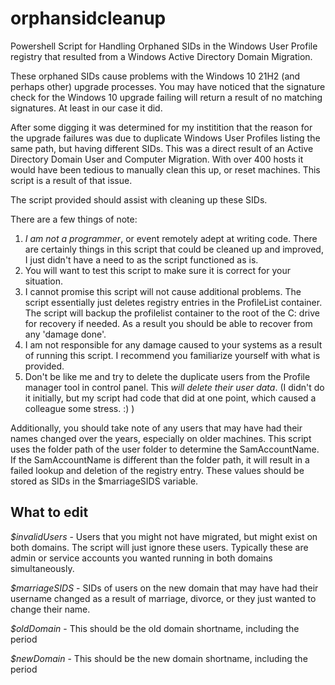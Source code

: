 # orphansidcleanup
Powershell Script for Handling Orphaned SIDs in the Windows User Profile registry that resulted from a Windows Active Directory Domain Migration. 

These orphaned SIDs cause problems with the Windows 10 21H2 (and perhaps other) upgrade processes. You may have noticed that the signature check for the Windows 10 upgrade failing will return a result of no matching signatures. At least in our case it did. 

After some digging it was determined for my institition that the reason for the upgrade failures was due to duplicate Windows User Profiles listing the same path, but having different SIDs. This was a direct result of an Active Directory Domain User and Computer Migration. With over 400 hosts it would have been tedious to manually clean this up, or reset machines. This script is a result of that issue. 

The script provided should assist with cleaning up these SIDs. 

There are a few things of note: 

1. *I am not a programmer*, or event remotely adept at writing code. There are certainly things in this script that could be cleaned up and improved, I just didn't have a need to as the script functioned as is. 
2. You will want to test this script to make sure it is correct for your situation. 
3. I cannot promise this script will not cause additional problems. The script essentially just deletes registry entries in the ProfileList container. The script will backup the profilelist container to the root of the C: drive for recovery if needed. As a result you should be able to recover from any 'damage done'. 
4. I am not responsible for any damage caused to your systems as a result of running this script. I recommend you familiarize yourself with what is provided. 
5. Don't be like me and try to delete the duplicate users from the Profile manager tool in control panel. This *will delete their user data*. (I didn't do it initially, but my script had code that did at one point, which caused a colleague some stress. :) ) 

Additionally, you should take note of any users that may have had their names changed over the years, especially on older machines. This script uses the folder path of the user folder to determine the SamAccountName. If the SamAccountName is different than the folder path, it will result in a failed lookup and deletion of the registry entry. These values should be stored as SIDs in the $marriageSIDS variable. 

## What to edit ##
*$invalidUsers* - Users that you might not have migrated, but might exist on both domains. The script will just ignore these users. Typically these are admin or service accounts you wanted running in both domains simultaneously. 

*$marriageSIDS* - SIDs of users on the new domain that may have had their username changed as a result of marriage, divorce, or they just wanted to change their name. 

*$oldDomain* - This should be the old domain shortname, including the period

*$newDomain* - This should be the new domain shortname, including the period
